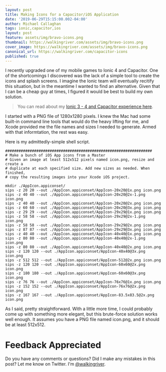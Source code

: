 ```yaml
---
layout: post
title: Making Icons for a Capacitor/iOS Application
date: '2019-06-29T15:15:00.002-04:00'
author: Michael Callaghan
tags: ionic,capacitor,ios
layout: post
feature: assets/img/bravo-icons.png
thumbnail: https://walkingriver.com/assets/img/bravo-icons.png
cover_image: https://walkingriver.com/assets/img/bravo-icons.png
canonical_url: https://walkingriver.com/capacitor-icons
published: true
---
```


I recently upgraded one of my mobile games to Ionic 4 and Capacitor. One of the shortcomings I discovered was the lack of a simple tool to create the icons and splash screens. I imagine the Ionic team will eventually recitify this situation, but in the meantime I wanted to find an alternative. Given that I can be a cheap guy at times, I figured it would be best to build my own solution.

<!--more-->

> You can read about my [Ionic 3 - 4 and Capacitor experience here](https://walkingriver.com/ionic-3-to-4/).

I started with a PNG file of 1280x1280 pixels. I knew the Mac had some built-in command line tools that would do the heavy lifting for me, and Xcode provided me the file names and sizes I needed to generate. Armed with that informtation, the rest was easy. 

Here is my admittedly-simple shell script. 

```
##################################################################
# Make a bunch of iOS App icons from a Master
# Given an image at least 512x512 pixels named icon.png, resize and create a
# duplicate at each specified size. Add new sizes as needed. When finished,
# copy the resulting images into your Xcode iOS project.

mkdir ./AppIcon.appiconset/
sips -z 20 20 --out ./AppIcon.appiconset/AppIcon-20x20@1x.png icon.png
sips -z 40 40 --out ./AppIcon.appiconset/AppIcon-20x20@2x-1.png icon.png
sips -z 40 40 --out ./AppIcon.appiconset/AppIcon-20x20@2x.png icon.png
sips -z 60 60 --out ./AppIcon.appiconset/AppIcon-20x20@3x.png icon.png
sips -z 29 29 --out ./AppIcon.appiconset/AppIcon-29x29@1x.png icon.png
sips -z 58 58 --out ./AppIcon.appiconset/AppIcon-29x29@2x-1.png icon.png
sips -z 58 58 --out ./AppIcon.appiconset/AppIcon-29x29@2x.png icon.png
sips -z 87 87 --out ./AppIcon.appiconset/AppIcon-29x29@3x.png icon.png
sips -z 40 40 --out ./AppIcon.appiconset/AppIcon-40x40@1x.png icon.png
sips -z 80 80 --out ./AppIcon.appiconset/AppIcon-40x40@2x-1.png icon.png
sips -z 80 80 --out ./AppIcon.appiconset/AppIcon-40x40@2x.png icon.png
sips -z 120 120 --out ./AppIcon.appiconset/AppIcon-40x40@3x.png icon.png
sips -z 512 512 --out ./AppIcon.appiconset/AppIcon-512@2x.png icon.png
sips -z 120 120 --out ./AppIcon.appiconset/AppIcon-60x60@2x.png icon.png
sips -z 180 180 --out ./AppIcon.appiconset/AppIcon-60x60@3x.png icon.png
sips -z 76 76 --out ./AppIcon.appiconset/AppIcon-76x76@1x.png icon.png
sips -z 152 152 --out ./AppIcon.appiconset/AppIcon-76x76@2x.png icon.png
sips -z 167 167 --out ./AppIcon.appiconset/AppIcon-83.5x83.5@2x.png icon.png

```

As I said, pretty straightforward. With a little more time, I could probably come up with something more elegant, but this brute-force solution works well enough. It assumes you have a PNG file named icon.png, and it should be at least 512x512.



# Feedback Appreciated
Do you have any comments or questions? Did I make any mistakes in this post? Let me know on Twitter. I'm [@walkingriver](https://twitter.com/walkingriver).
